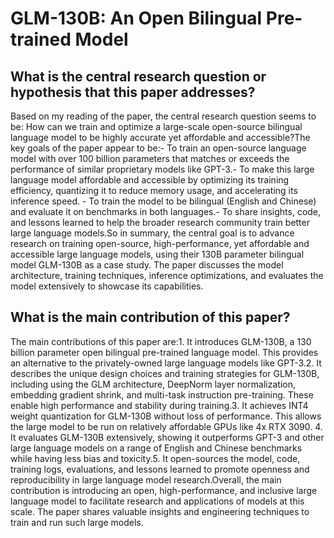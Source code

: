# GLM-130B: An Open Bilingual Pre-trained Model

## What is the central research question or hypothesis that this paper addresses?

Based on my reading of the paper, the central research question seems to be: How can we train and optimize a large-scale open-source bilingual language model to be highly accurate yet affordable and accessible?The key goals of the paper appear to be:- To train an open-source language model with over 100 billion parameters that matches or exceeds the performance of similar proprietary models like GPT-3.- To make this large language model affordable and accessible by optimizing its training efficiency, quantizing it to reduce memory usage, and accelerating its inference speed. - To train the model to be bilingual (English and Chinese) and evaluate it on benchmarks in both languages.- To share insights, code, and lessons learned to help the broader research community train better large language models.So in summary, the central goal is to advance research on training open-source, high-performance, yet affordable and accessible large language models, using their 130B parameter bilingual model GLM-130B as a case study. The paper discusses the model architecture, training techniques, inference optimizations, and evaluates the model extensively to showcase its capabilities.


## What is the main contribution of this paper?

The main contributions of this paper are:1. It introduces GLM-130B, a 130 billion parameter open bilingual pre-trained language model. This provides an alternative to the privately-owned large language models like GPT-3.2. It describes the unique design choices and training strategies for GLM-130B, including using the GLM architecture, DeepNorm layer normalization, embedding gradient shrink, and multi-task instruction pre-training. These enable high performance and stability during training.3. It achieves INT4 weight quantization for GLM-130B without loss of performance. This allows the large model to be run on relatively affordable GPUs like 4x RTX 3090. 4. It evaluates GLM-130B extensively, showing it outperforms GPT-3 and other large language models on a range of English and Chinese benchmarks while having less bias and toxicity.5. It open-sources the model, code, training logs, evaluations, and lessons learned to promote openness and reproducibility in large language model research.Overall, the main contribution is introducing an open, high-performance, and inclusive large language model to facilitate research and applications of models at this scale. The paper shares valuable insights and engineering techniques to train and run such large models.
